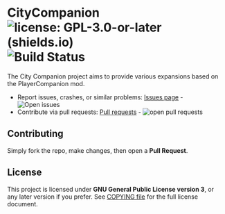 # CityCompanion <br />![license: GPL-3.0-or-later (shields.io)](https://img.shields.io/badge/license-GPL--3.0--or--later-important) ![Build Status](https://ci.appveyor.com/api/projects/status/github/RelaperCrystal/CityCompanion?svg=true)

The City Companion project aims to provide various expansions based on the PlayerCompanion mod.

* Report issues, crashes, or similar problems: [Issues page](https://github.com/RelaperCrystal/citycompanion/issues) - ![Open issues](https://img.shields.io/github/issues/RelaperCrystal/CityCompanion)
* Contribute via pull requests: [Pull requests](https://bitbucket.org/RelaperCrystal/citycompanion/pull-requests/) - ![open pull requests](https://img.shields.io/github/issues-pr/RelaperCrystal/CityCompanion)

## Contributing

Simply fork the repo, make changes, then open a **Pull Request**.

## License

This project is licensed under **GNU General Public License version 3**, or any later version if you prefer. See [COPYING file](COPYING) for the full license document.